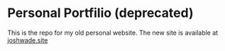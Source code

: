 # Personal Portfilio (deprecated)

This is the repo for my old personal website. The new site is available at [joshwade.site](joshwade.site)

